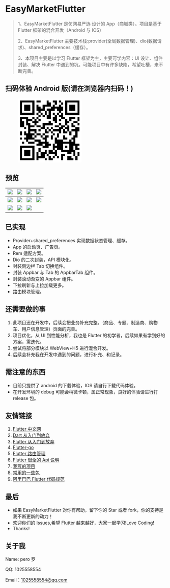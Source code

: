 # EasyMarketFlutter

> 1、EasyMarketFlutter 是仿网易严选 设计的 App（商城类）。项目是基于 Flutter 框架的混合开发（Android 与 IOS）
>
> 2、EasyMarketFlutter 主要技术栈:provider(全局数据管理)、dio(数据请求)、shared_preferences（缓存）。
>
> 3、本项目主要是以学习 Flutter 框架为主，主要可学内容：UI 设计、组件封装、解决 Flutter 中遇到的坑。可能项目中有许多缺陷，希望吐槽，来不断完善。

## 扫码体验 Android 版(请在浏览器内扫码！)

<figure >
<img src="./imges/qrCode.png" width="200"/>
</figure >

## 预览

| ![](./imges/ad.png)          | ![](./imges/goodsDetail.png) | ![](./imges/goodsSize.png) | ![](./imges/sort.png)  |
| ---------------------------- | ---------------------------- | -------------------------- | ---------------------- |
| ![](./imges/mine.png)        | ![](./imges/login.png)       | ![](./imges/catalog.png)   | ![](./imges/brand.png) |
| ![](./imges/topicDetail.png) | ![](./imges/home.png)        | ![](./imges/topic.png)     |                        |

## 已实现

- Provider+shared_preferences 实现数据状态管理、缓存。
- App 的启动页、广告页。
- Rem 适配方案。
- Dio 的二次封装，API 模块化。
- 封装侧边栏 Tab 切换组件。
- 封装 Appbar 与 Tab 的 AppbarTab 组件。
- 封装滚动渐变的 Appbar 组件。
- 下拉刷新与上拉加载更多。
- 路由模块管理。

## 还需要做的事

1. 此项目还在开发中，后续会把业务补充完整。（商品、专题、制造商、购物车、用户信息管理）页面的完善。
2. 项目优化，从 UI 到性能分析，我也是 Flutter 的初学者，后续如果有学到好的方案，需迭代。
3. 尝试将部分模块以 WebView+H5 进行混合开发。
4. 后续会补充我在开发中遇到的问题，进行补充、和记录。

## 需注意的东西

- 目前只提供了 android 的下载体验，IOS 请自行下载代码体验。
- 在开发环境的 debug 可能会稍微卡顿，属正常现象，良好的体验请进行打 release 包。

## 友情链接

1. [Flutter 中文网](https://flutterchina.club/)
2. [Dart 从入门到放弃](http://dart.goodev.org/)
3. [Flutter 从入门到放弃](https://book.flutterchina.club/)
4. [Flutter-go](https://github.com/alibaba/flutter-go)
5. [Flutter 路由管理](https://github.com/theyakka/fluro)
6. [Flutter 很全的 Api 说明](https://github.com/yang7229693/flutter-study)
7. [我写的项目](https://github.com/Peroluo/easyMarketFlutter)
8. [常用的一些包](https://www.cnblogs.com/yangyxd/p/9232308.html)
9. [阿里巴巴 Flutter 代码规范](https://github.com/alibaba/flutter-go/blob/master/Flutter_Go%20%E4%BB%A3%E7%A0%81%E5%BC%80%E5%8F%91%E8%A7%84%E8%8C%83.md)

## 最后

- 如果 EasyMarketFlutter 对你有帮助，留下你的 Star 或者 fork，你的支持是我不断更新的动力！
- 欢迎你们的 Issues,希望 Flutter 越来越好，大家一起学习!Love Coding!
- Thanks!

## 关于我

Name: pero 罗

QQ: 1025558554

Email：[1025558554@qq.com](mailto:1025558554@qq.com)
